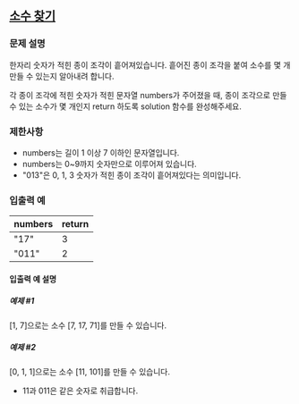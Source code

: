 ## [소수 찾기](https://programmers.co.kr/learn/courses/30/lessons/42839)
### 문제 설명
한자리 숫자가 적힌 종이 조각이 흩어져있습니다. 흩어진 종이 조각을 붙여 소수를 몇 개 만들 수 있는지 알아내려 합니다.

각 종이 조각에 적힌 숫자가 적힌 문자열 numbers가 주어졌을 때, 종이 조각으로 만들 수 있는 소수가 몇 개인지 return 하도록 solution 함수를 완성해주세요.

### 제한사항
- numbers는 길이 1 이상 7 이하인 문자열입니다.
- numbers는 0~9까지 숫자만으로 이루어져 있습니다.
- "013"은 0, 1, 3 숫자가 적힌 종이 조각이 흩어져있다는 의미입니다.

### 입출력 예
|numbers|	return|
|--|--|
|"17"|	3|
|"011"|	2|

#### 입출력 예 설명
##### 예제 #1
[1, 7]으로는 소수 [7, 17, 71]를 만들 수 있습니다.

##### 예제 #2
[0, 1, 1]으로는 소수 [11, 101]를 만들 수 있습니다.
 - 11과 011은 같은 숫자로 취급합니다.
